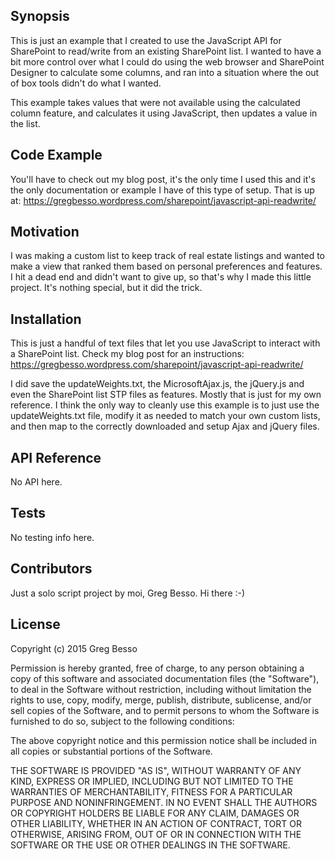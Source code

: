 ## Synopsis

This is just an example that I created to use the JavaScript API for SharePoint to read/write from an existing SharePoint list.
I wanted to have a bit more control over what I could do using the web browser and SharePoint Designer to calculate some columns, and 
ran into a situation where the out of box tools didn't do what I wanted.

This example takes values that were not available using the calculated column feature, and calculates it using JavaScript, then updates 
a value in the list.

## Code Example

You'll have to check out my blog post, it's the only time I used this and it's the only documentation or example I have of this type of
setup. That is up at: https://gregbesso.wordpress.com/sharepoint/javascript-api-readwrite/

## Motivation

I was making a custom list to keep track of real estate listings and wanted to make a view that ranked them based on personal preferences 
and features. I hit a dead end and didn't want to give up, so that's why I made this little project. It's nothing special, but it did the trick.


## Installation

This is just a handful of text files that let you use JavaScript to interact with a SharePoint list. Check my blog post for an instructions:
https://gregbesso.wordpress.com/sharepoint/javascript-api-readwrite/

I did save the updateWeights.txt, the MicrosoftAjax.js, the jQuery.js and even the SharePoint list STP files as features. Mostly that is just 
for my own reference. I think the only way to cleanly use this example is to just use the updateWeights.txt file, modify it as needed 
to match your own custom lists, and then map to the correctly downloaded and setup Ajax and jQuery files. 

## API Reference

No API here. <sounds of crickets>

## Tests

No testing info here. <sounds of crickets>

## Contributors

Just a solo script project by moi, Greg Besso. Hi there :-)

## License

Copyright (c) 2015 Greg Besso

Permission is hereby granted, free of charge, to any person obtaining a copy
of this software and associated documentation files (the "Software"), to deal
in the Software without restriction, including without limitation the rights
to use, copy, modify, merge, publish, distribute, sublicense, and/or sell
copies of the Software, and to permit persons to whom the Software is
furnished to do so, subject to the following conditions:

The above copyright notice and this permission notice shall be included in all
copies or substantial portions of the Software.

THE SOFTWARE IS PROVIDED "AS IS", WITHOUT WARRANTY OF ANY KIND, EXPRESS OR
IMPLIED, INCLUDING BUT NOT LIMITED TO THE WARRANTIES OF MERCHANTABILITY,
FITNESS FOR A PARTICULAR PURPOSE AND NONINFRINGEMENT. IN NO EVENT SHALL THE
AUTHORS OR COPYRIGHT HOLDERS BE LIABLE FOR ANY CLAIM, DAMAGES OR OTHER
LIABILITY, WHETHER IN AN ACTION OF CONTRACT, TORT OR OTHERWISE, ARISING FROM,
OUT OF OR IN CONNECTION WITH THE SOFTWARE OR THE USE OR OTHER DEALINGS IN THE
SOFTWARE.
